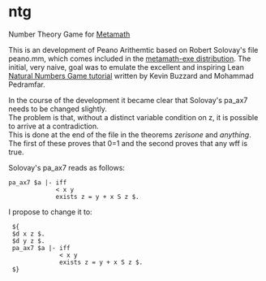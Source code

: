 # ntg
Number Theory Game for [Metamath](us.metamath.org)

This is an development of Peano Arithemtic based on Robert Solovay's file peano.mm, 
which comes included in the [metamath-exe distribution](https://github.com/metamath/metamath-exe).
The initial, very naive, goal was to emulate the excellent and inspiring Lean 
[Natural Numbers Game tutorial](https://www.ma.imperial.ac.uk/~buzzard/xena/natural_number_game/) 
written by Kevin Buzzard and Mohammad Pedramfar.  

In the course of the development it became clear that Solovay's pa_ax7 needs to
be changed slightly.  
The problem is that, without a distinct variable condition on z, it is possible to arrive at 
a contradiction.  
This is done at the end of the file in the theorems *zerisone* and *anything*.
The first of these proves that 0=1 and the second proves that any wff is true.

Solovay's pa_ax7 reads as follows:

    pa_ax7 $a |- iff   
                 < x y   
                 exists z = y + x S z $.   

I propose to change it to: 

     ${      
     $d x z $.    
     $d y z $.    
     pa_ax7 $a |- iff   
                  < x y   
                  exists z = y + x S z $.   
     $}   


